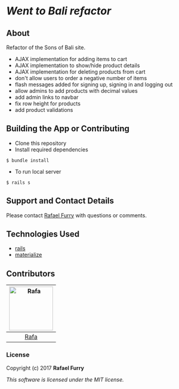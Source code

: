 #

# _Went to Bali refactor_

## About

Refactor of the Sons of Bali site.

- AJAX implementation for adding items to cart
- AJAX implementation to show/hide product details
- AJAX implementation for deleting products from cart
- don't allow users to order a negative number of items
- flash messages added for signing up, signing in and logging out
- allow admins to add products with decimal values
- add admin links to navbar
- fix row height for products
- add product validations

## Building the App or Contributing

* Clone this repository
* Install required dependencies

```
$ bundle install
```

* To run local server

```
$ rails s
```


## Support and Contact Details

Please contact [Rafael Furry](rfurry@gmail.com) with questions or comments.


## Technologies Used

* [rails](http://rubyonrails.org/)
* [materialize](http://materializecss.com/)

## Contributors

| [<img alt="Rafa" src="https://avatars0.githubusercontent.com/u/13779974?s=460&v=4" width="117">](https://github.com/bullthistle)
|:---:|
|[Rafa](https://github.com/bullthistle)|
### License

Copyright (c) 2017 **Rafael Furry**

*This software is licensed under the MIT license.*
